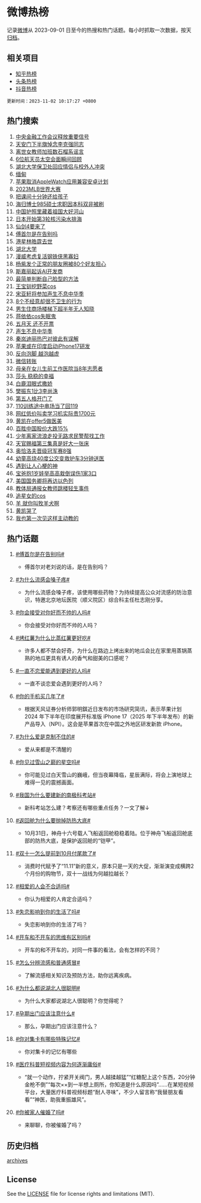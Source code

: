# 微博热榜

记录[微博](https://www.weibo.com)从 2023-09-01 日至今的热搜和热门话题。每小时抓取一次数据，按天[归档](archives)。

## 相关项目

- [知乎热榜](https://github.com/hotarchive/zhihu)
- [头条热榜](https://github.com/hotarchive/toutiao)
- [抖音热榜](https://github.com/hotarchive/douyin)


`更新时间：2023-11-02 10:17:27 +0800`

## 热门搜索

1. [中央金融工作会议释放重要信号](https://m.weibo.cn/search?containerid=100103type%3D1%26t%3D10%26q%3D%23%E4%B8%AD%E5%A4%AE%E9%87%91%E8%9E%8D%E5%B7%A5%E4%BD%9C%E4%BC%9A%E8%AE%AE%E9%87%8A%E6%94%BE%E9%87%8D%E8%A6%81%E4%BF%A1%E5%8F%B7%23&stream_entry_id=51&isnewpage=1&extparam=seat%3D1%26c_type%3D51%26pos%3D0%26cate%3D10103%26filter_type%3Drealtimehot%26q%3D%2523%25E4%25B8%25AD%25E5%25A4%25AE%25E9%2587%2591%25E8%259E%258D%25E5%25B7%25A5%25E4%25BD%259C%25E4%25BC%259A%25E8%25AE%25AE%25E9%2587%258A%25E6%2594%25BE%25E9%2587%258D%25E8%25A6%2581%25E4%25BF%25A1%25E5%258F%25B7%2523%26stream_entry_id%3D51%26dgr%3D0%26display_time%3D1698891446%26pre_seqid%3D169889144601402049144)
1. [天安门下半旗悼念李克强同志](https://m.weibo.cn/search?containerid=100103type%3D1%26t%3D10%26q%3D%23%E5%A4%A9%E5%AE%89%E9%97%A8%E4%B8%8B%E5%8D%8A%E6%97%97%E6%82%BC%E5%BF%B5%E6%9D%8E%E5%85%8B%E5%BC%BA%E5%90%8C%E5%BF%97%23&stream_entry_id=31&isnewpage=1&extparam=seat%3D1%26flag%3D2%26pos%3D0%26cate%3D5001%26lcate%3D5001%26filter_type%3Drealtimehot%26q%3D%2523%25E5%25A4%25A9%25E5%25AE%2589%25E9%2597%25A8%25E4%25B8%258B%25E5%258D%258A%25E6%2597%2597%25E6%2582%25BC%25E5%25BF%25B5%25E6%259D%258E%25E5%2585%258B%25E5%25BC%25BA%25E5%2590%258C%25E5%25BF%2597%2523%26dgr%3D0%26band_rank%3D1%26realpos%3D1%26stream_entry_id%3D31%26c_type%3D31%26display_time%3D1698891446%26pre_seqid%3D169889144601402049144)
1. [离世女教师加班数石榴系谣言](https://m.weibo.cn/search?containerid=100103type%3D1%26t%3D10%26q%3D%23%E7%A6%BB%E4%B8%96%E5%A5%B3%E6%95%99%E5%B8%88%E5%8A%A0%E7%8F%AD%E6%95%B0%E7%9F%B3%E6%A6%B4%E7%B3%BB%E8%B0%A3%E8%A8%80%23&stream_entry_id=31&isnewpage=1&extparam=seat%3D1%26flag%3D0%26pos%3D1%26cate%3D5001%26lcate%3D5001%26filter_type%3Drealtimehot%26q%3D%2523%25E7%25A6%25BB%25E4%25B8%2596%25E5%25A5%25B3%25E6%2595%2599%25E5%25B8%2588%25E5%258A%25A0%25E7%258F%25AD%25E6%2595%25B0%25E7%259F%25B3%25E6%25A6%25B4%25E7%25B3%25BB%25E8%25B0%25A3%25E8%25A8%2580%2523%26dgr%3D0%26band_rank%3D2%26realpos%3D2%26stream_entry_id%3D31%26c_type%3D31%26display_time%3D1698891446%26pre_seqid%3D169889144601402049144)
1. [6位航天员太空会面瞬间回顾](https://m.weibo.cn/search?containerid=100103type%3D1%26t%3D10%26q%3D%236%E4%BD%8D%E8%88%AA%E5%A4%A9%E5%91%98%E5%A4%AA%E7%A9%BA%E4%BC%9A%E9%9D%A2%E7%9E%AC%E9%97%B4%E5%9B%9E%E9%A1%BE%23&stream_entry_id=31&isnewpage=1&extparam=seat%3D1%26flag%3D0%26pos%3D2%26cate%3D5001%26lcate%3D5001%26filter_type%3Drealtimehot%26q%3D%25236%25E4%25BD%258D%25E8%2588%25AA%25E5%25A4%25A9%25E5%2591%2598%25E5%25A4%25AA%25E7%25A9%25BA%25E4%25BC%259A%25E9%259D%25A2%25E7%259E%25AC%25E9%2597%25B4%25E5%259B%259E%25E9%25A1%25BE%2523%26dgr%3D0%26band_rank%3D3%26realpos%3D3%26stream_entry_id%3D31%26c_type%3D31%26display_time%3D1698891446%26pre_seqid%3D169889144601402049144)
1. [湖北大学保卫处回应情侣与校外人冲突](https://m.weibo.cn/search?containerid=100103type%3D1%26t%3D10%26q%3D%23%E6%B9%96%E5%8C%97%E5%A4%A7%E5%AD%A6%E4%BF%9D%E5%8D%AB%E5%A4%84%E5%9B%9E%E5%BA%94%E6%83%85%E4%BE%A3%E4%B8%8E%E6%A0%A1%E5%A4%96%E4%BA%BA%E5%86%B2%E7%AA%81%23&stream_entry_id=31&isnewpage=1&extparam=seat%3D1%26flag%3D1%26pos%3D3%26cate%3D5001%26lcate%3D5001%26filter_type%3Drealtimehot%26q%3D%2523%25E6%25B9%2596%25E5%258C%2597%25E5%25A4%25A7%25E5%25AD%25A6%25E4%25BF%259D%25E5%258D%25AB%25E5%25A4%2584%25E5%259B%259E%25E5%25BA%2594%25E6%2583%2585%25E4%25BE%25A3%25E4%25B8%258E%25E6%25A0%25A1%25E5%25A4%2596%25E4%25BA%25BA%25E5%2586%25B2%25E7%25AA%2581%2523%26dgr%3D0%26band_rank%3D4%26realpos%3D4%26stream_entry_id%3D31%26c_type%3D31%26display_time%3D1698891446%26pre_seqid%3D169889144601402049144)
1. [缅甸](https://m.weibo.cn/search?containerid=100103type%3D1%26t%3D10%26q%3D%E7%BC%85%E7%94%B8&stream_entry_id=31&isnewpage=1&extparam=seat%3D1%26flag%3D1%26pos%3D4%26cate%3D5001%26lcate%3D5001%26filter_type%3Drealtimehot%26q%3D%25E7%25BC%2585%25E7%2594%25B8%26dgr%3D0%26band_rank%3D5%26realpos%3D5%26stream_entry_id%3D31%26c_type%3D31%26display_time%3D1698891446%26pre_seqid%3D169889144601402049144)
1. [苹果取消AppleWatch应用兼容安卓计划](https://m.weibo.cn/search?containerid=100103type%3D1%26t%3D10%26q%3D%23%E8%8B%B9%E6%9E%9C%E5%8F%96%E6%B6%88AppleWatch%E5%BA%94%E7%94%A8%E5%85%BC%E5%AE%B9%E5%AE%89%E5%8D%93%E8%AE%A1%E5%88%92%23&stream_entry_id=31&isnewpage=1&extparam=seat%3D1%26flag%3D1%26pos%3D5%26cate%3D5001%26lcate%3D5001%26filter_type%3Drealtimehot%26q%3D%2523%25E8%258B%25B9%25E6%259E%259C%25E5%258F%2596%25E6%25B6%2588AppleWatch%25E5%25BA%2594%25E7%2594%25A8%25E5%2585%25BC%25E5%25AE%25B9%25E5%25AE%2589%25E5%258D%2593%25E8%25AE%25A1%25E5%2588%2592%2523%26dgr%3D0%26band_rank%3D6%26realpos%3D6%26stream_entry_id%3D31%26c_type%3D31%26display_time%3D1698891446%26pre_seqid%3D169889144601402049144)
1. [2023MLB世界大赛](https://m.weibo.cn/search?containerid=100103type%3D1%26t%3D10%26q%3D%232023MLB%E4%B8%96%E7%95%8C%E5%A4%A7%E8%B5%9B%23&stream_entry_id=31&isnewpage=1&extparam=seat%3D1%26c_type%3D31%26pos%3D6%26cate%3D5001%26stream_entry_id%3D31%26dgr%3D0%26band_rank%3D7%26adid%3D210032%26is_ad_pos%3D1%26q%3D%25232023MLB%25E4%25B8%2596%25E7%2595%258C%25E5%25A4%25A7%25E8%25B5%259B%2523%26lcate%3D5001%26filter_type%3Drealtimehot%26display_time%3D1698891446%26pre_seqid%3D169889144601402049144)
1. [把课间十分钟还给孩子](https://m.weibo.cn/search?containerid=100103type%3D1%26t%3D10%26q%3D%23%E6%8A%8A%E8%AF%BE%E9%97%B4%E5%8D%81%E5%88%86%E9%92%9F%E8%BF%98%E7%BB%99%E5%AD%A9%E5%AD%90%23&stream_entry_id=31&isnewpage=1&extparam=seat%3D1%26flag%3D1%26pos%3D7%26cate%3D5001%26lcate%3D5001%26filter_type%3Drealtimehot%26q%3D%2523%25E6%258A%258A%25E8%25AF%25BE%25E9%2597%25B4%25E5%258D%2581%25E5%2588%2586%25E9%2592%259F%25E8%25BF%2598%25E7%25BB%2599%25E5%25AD%25A9%25E5%25AD%2590%2523%26dgr%3D0%26band_rank%3D7%26realpos%3D7%26stream_entry_id%3D31%26c_type%3D31%26display_time%3D1698891446%26pre_seqid%3D169889144601402049144)
1. [海归博士985硕士求职因本科双非被刷](https://m.weibo.cn/search?containerid=100103type%3D1%26t%3D10%26q%3D%23%E6%B5%B7%E5%BD%92%E5%8D%9A%E5%A3%AB985%E7%A1%95%E5%A3%AB%E6%B1%82%E8%81%8C%E5%9B%A0%E6%9C%AC%E7%A7%91%E5%8F%8C%E9%9D%9E%E8%A2%AB%E5%88%B7%23&stream_entry_id=31&isnewpage=1&extparam=seat%3D1%26flag%3D2%26pos%3D8%26cate%3D5001%26lcate%3D5001%26filter_type%3Drealtimehot%26q%3D%2523%25E6%25B5%25B7%25E5%25BD%2592%25E5%258D%259A%25E5%25A3%25AB985%25E7%25A1%2595%25E5%25A3%25AB%25E6%25B1%2582%25E8%2581%258C%25E5%259B%25A0%25E6%259C%25AC%25E7%25A7%2591%25E5%258F%258C%25E9%259D%259E%25E8%25A2%25AB%25E5%2588%25B7%2523%26dgr%3D0%26band_rank%3D8%26realpos%3D8%26stream_entry_id%3D31%26c_type%3D31%26display_time%3D1698891446%26pre_seqid%3D169889144601402049144)
1. [中国护照里藏着祖国大好河山](https://m.weibo.cn/search?containerid=100103type%3D1%26t%3D10%26q%3D%23%E4%B8%AD%E5%9B%BD%E6%8A%A4%E7%85%A7%E9%87%8C%E8%97%8F%E7%9D%80%E7%A5%96%E5%9B%BD%E5%A4%A7%E5%A5%BD%E6%B2%B3%E5%B1%B1%23&stream_entry_id=31&isnewpage=1&extparam=seat%3D1%26flag%3D1%26pos%3D9%26cate%3D5001%26lcate%3D5001%26filter_type%3Drealtimehot%26q%3D%2523%25E4%25B8%25AD%25E5%259B%25BD%25E6%258A%25A4%25E7%2585%25A7%25E9%2587%258C%25E8%2597%258F%25E7%259D%2580%25E7%25A5%2596%25E5%259B%25BD%25E5%25A4%25A7%25E5%25A5%25BD%25E6%25B2%25B3%25E5%25B1%25B1%2523%26dgr%3D0%26band_rank%3D9%26realpos%3D9%26stream_entry_id%3D31%26c_type%3D31%26display_time%3D1698891446%26pre_seqid%3D169889144601402049144)
1. [日本开始第3轮核污染水排海](https://m.weibo.cn/search?containerid=100103type%3D1%26t%3D10%26q%3D%23%E6%97%A5%E6%9C%AC%E5%BC%80%E5%A7%8B%E7%AC%AC3%E8%BD%AE%E6%A0%B8%E6%B1%A1%E6%9F%93%E6%B0%B4%E6%8E%92%E6%B5%B7%23&stream_entry_id=31&isnewpage=1&extparam=seat%3D1%26flag%3D1%26pos%3D10%26cate%3D5001%26lcate%3D5001%26filter_type%3Drealtimehot%26q%3D%2523%25E6%2597%25A5%25E6%259C%25AC%25E5%25BC%2580%25E5%25A7%258B%25E7%25AC%25AC3%25E8%25BD%25AE%25E6%25A0%25B8%25E6%25B1%25A1%25E6%259F%2593%25E6%25B0%25B4%25E6%258E%2592%25E6%25B5%25B7%2523%26dgr%3D0%26band_rank%3D10%26realpos%3D10%26stream_entry_id%3D31%26c_type%3D31%26display_time%3D1698891446%26pre_seqid%3D169889144601402049144)
1. [仙剑4要来了](https://m.weibo.cn/search?containerid=100103type%3D1%26t%3D10%26q%3D%E4%BB%99%E5%89%914%E8%A6%81%E6%9D%A5%E4%BA%86&stream_entry_id=31&isnewpage=1&extparam=seat%3D1%26flag%3D2%26pos%3D11%26cate%3D5001%26lcate%3D5001%26filter_type%3Drealtimehot%26q%3D%25E4%25BB%2599%25E5%2589%25914%25E8%25A6%2581%25E6%259D%25A5%25E4%25BA%2586%26dgr%3D0%26band_rank%3D11%26realpos%3D11%26stream_entry_id%3D31%26c_type%3D31%26display_time%3D1698891446%26pre_seqid%3D169889144601402049144)
1. [傅首尔是在告别吗](https://m.weibo.cn/search?containerid=100103type%3D1%26t%3D10%26q%3D%23%E5%82%85%E9%A6%96%E5%B0%94%E6%98%AF%E5%9C%A8%E5%91%8A%E5%88%AB%E5%90%97%23&stream_entry_id=31&isnewpage=1&extparam=seat%3D1%26flag%3D2%26pos%3D12%26cate%3D5001%26lcate%3D5001%26filter_type%3Drealtimehot%26q%3D%2523%25E5%2582%2585%25E9%25A6%2596%25E5%25B0%2594%25E6%2598%25AF%25E5%259C%25A8%25E5%2591%258A%25E5%2588%25AB%25E5%2590%2597%2523%26dgr%3D0%26band_rank%3D12%26realpos%3D12%26stream_entry_id%3D31%26c_type%3D31%26display_time%3D1698891446%26pre_seqid%3D169889144601402049144)
1. [港星林皓霆去世](https://m.weibo.cn/search?containerid=100103type%3D1%26t%3D10%26q%3D%23%E6%B8%AF%E6%98%9F%E6%9E%97%E7%9A%93%E9%9C%86%E5%8E%BB%E4%B8%96%23&stream_entry_id=31&isnewpage=1&extparam=seat%3D1%26flag%3D1%26pos%3D13%26cate%3D5001%26lcate%3D5001%26filter_type%3Drealtimehot%26q%3D%2523%25E6%25B8%25AF%25E6%2598%259F%25E6%259E%2597%25E7%259A%2593%25E9%259C%2586%25E5%258E%25BB%25E4%25B8%2596%2523%26dgr%3D0%26band_rank%3D13%26realpos%3D13%26stream_entry_id%3D31%26c_type%3D31%26display_time%3D1698891446%26pre_seqid%3D169889144601402049144)
1. [湖北大学](https://m.weibo.cn/search?containerid=100103type%3D1%26t%3D10%26q%3D%E6%B9%96%E5%8C%97%E5%A4%A7%E5%AD%A6&stream_entry_id=31&isnewpage=1&extparam=seat%3D1%26flag%3D0%26pos%3D14%26cate%3D5001%26lcate%3D5001%26filter_type%3Drealtimehot%26q%3D%25E6%25B9%2596%25E5%258C%2597%25E5%25A4%25A7%25E5%25AD%25A6%26dgr%3D0%26band_rank%3D14%26realpos%3D14%26stream_entry_id%3D31%26c_type%3D31%26display_time%3D1698891446%26pre_seqid%3D169889144601402049144)
1. [漫威考虑复活钢铁侠黑寡妇](https://m.weibo.cn/search?containerid=100103type%3D1%26t%3D10%26q%3D%23%E6%BC%AB%E5%A8%81%E8%80%83%E8%99%91%E5%A4%8D%E6%B4%BB%E9%92%A2%E9%93%81%E4%BE%A0%E9%BB%91%E5%AF%A1%E5%A6%87%23&stream_entry_id=31&isnewpage=1&extparam=seat%3D1%26flag%3D1%26pos%3D15%26cate%3D5001%26lcate%3D5001%26filter_type%3Drealtimehot%26q%3D%2523%25E6%25BC%25AB%25E5%25A8%2581%25E8%2580%2583%25E8%2599%2591%25E5%25A4%258D%25E6%25B4%25BB%25E9%2592%25A2%25E9%2593%2581%25E4%25BE%25A0%25E9%25BB%2591%25E5%25AF%25A1%25E5%25A6%2587%2523%26dgr%3D0%26band_rank%3D15%26realpos%3D15%26stream_entry_id%3D31%26c_type%3D31%26display_time%3D1698891446%26pre_seqid%3D169889144601402049144)
1. [杨紫发个正常的朋友圈被80个好友担心](https://m.weibo.cn/search?containerid=100103type%3D1%26t%3D10%26q%3D%23%E6%9D%A8%E7%B4%AB%E5%8F%91%E4%B8%AA%E6%AD%A3%E5%B8%B8%E7%9A%84%E6%9C%8B%E5%8F%8B%E5%9C%88%E8%A2%AB80%E4%B8%AA%E5%A5%BD%E5%8F%8B%E6%8B%85%E5%BF%83%23&stream_entry_id=31&isnewpage=1&extparam=seat%3D1%26flag%3D2%26pos%3D16%26cate%3D5001%26lcate%3D5001%26filter_type%3Drealtimehot%26q%3D%2523%25E6%259D%25A8%25E7%25B4%25AB%25E5%258F%2591%25E4%25B8%25AA%25E6%25AD%25A3%25E5%25B8%25B8%25E7%259A%2584%25E6%259C%258B%25E5%258F%258B%25E5%259C%2588%25E8%25A2%25AB80%25E4%25B8%25AA%25E5%25A5%25BD%25E5%258F%258B%25E6%258B%2585%25E5%25BF%2583%2523%26dgr%3D0%26band_rank%3D16%26realpos%3D16%26stream_entry_id%3D31%26c_type%3D31%26display_time%3D1698891446%26pre_seqid%3D169889144601402049144)
1. [斯嘉丽起诉AI开发商](https://m.weibo.cn/search?containerid=100103type%3D1%26t%3D10%26q%3D%23%E6%96%AF%E5%98%89%E4%B8%BD%E8%B5%B7%E8%AF%89AI%E5%BC%80%E5%8F%91%E5%95%86%23&stream_entry_id=31&isnewpage=1&extparam=seat%3D1%26flag%3D1%26pos%3D17%26cate%3D5001%26lcate%3D5001%26filter_type%3Drealtimehot%26q%3D%2523%25E6%2596%25AF%25E5%2598%2589%25E4%25B8%25BD%25E8%25B5%25B7%25E8%25AF%2589AI%25E5%25BC%2580%25E5%258F%2591%25E5%2595%2586%2523%26dgr%3D0%26band_rank%3D17%26realpos%3D17%26stream_entry_id%3D31%26c_type%3D31%26display_time%3D1698891446%26pre_seqid%3D169889144601402049144)
1. [最简单判断自己脸型的方法](https://m.weibo.cn/search?containerid=100103type%3D1%26t%3D10%26q%3D%E6%9C%80%E7%AE%80%E5%8D%95%E5%88%A4%E6%96%AD%E8%87%AA%E5%B7%B1%E8%84%B8%E5%9E%8B%E7%9A%84%E6%96%B9%E6%B3%95&stream_entry_id=31&isnewpage=1&extparam=seat%3D1%26flag%3D1%26pos%3D18%26cate%3D5001%26lcate%3D5001%26filter_type%3Drealtimehot%26q%3D%25E6%259C%2580%25E7%25AE%2580%25E5%258D%2595%25E5%2588%25A4%25E6%2596%25AD%25E8%2587%25AA%25E5%25B7%25B1%25E8%2584%25B8%25E5%259E%258B%25E7%259A%2584%25E6%2596%25B9%25E6%25B3%2595%26dgr%3D0%26band_rank%3D18%26realpos%3D18%26stream_entry_id%3D31%26c_type%3D31%26display_time%3D1698891446%26pre_seqid%3D169889144601402049144)
1. [王宝钏挖野菜cos](https://m.weibo.cn/search?containerid=100103type%3D1%26t%3D10%26q%3D%E7%8E%8B%E5%AE%9D%E9%92%8F%E6%8C%96%E9%87%8E%E8%8F%9Ccos&stream_entry_id=31&isnewpage=1&extparam=seat%3D1%26flag%3D0%26pos%3D19%26cate%3D5001%26lcate%3D5001%26filter_type%3Drealtimehot%26q%3D%25E7%258E%258B%25E5%25AE%259D%25E9%2592%258F%25E6%258C%2596%25E9%2587%258E%25E8%258F%259Ccos%26dgr%3D0%26band_rank%3D19%26realpos%3D19%26stream_entry_id%3D31%26c_type%3D31%26display_time%3D1698891446%26pre_seqid%3D169889144601402049144)
1. [宋亚轩将参加声生不息中华季](https://m.weibo.cn/search?containerid=100103type%3D1%26t%3D10%26q%3D%23%E5%AE%8B%E4%BA%9A%E8%BD%A9%E5%B0%86%E5%8F%82%E5%8A%A0%E5%A3%B0%E7%94%9F%E4%B8%8D%E6%81%AF%E4%B8%AD%E5%8D%8E%E5%AD%A3%23&stream_entry_id=31&isnewpage=1&extparam=seat%3D1%26flag%3D1%26pos%3D20%26cate%3D5001%26lcate%3D5001%26filter_type%3Drealtimehot%26q%3D%2523%25E5%25AE%258B%25E4%25BA%259A%25E8%25BD%25A9%25E5%25B0%2586%25E5%258F%2582%25E5%258A%25A0%25E5%25A3%25B0%25E7%2594%259F%25E4%25B8%258D%25E6%2581%25AF%25E4%25B8%25AD%25E5%258D%258E%25E5%25AD%25A3%2523%26dgr%3D0%26band_rank%3D20%26realpos%3D20%26stream_entry_id%3D31%26c_type%3D31%26display_time%3D1698891446%26pre_seqid%3D169889144601402049144)
1. [8个不经意却很不卫生的行为](https://m.weibo.cn/search?containerid=100103type%3D1%26t%3D10%26q%3D%238%E4%B8%AA%E4%B8%8D%E7%BB%8F%E6%84%8F%E5%8D%B4%E5%BE%88%E4%B8%8D%E5%8D%AB%E7%94%9F%E7%9A%84%E8%A1%8C%E4%B8%BA%23&stream_entry_id=31&isnewpage=1&extparam=seat%3D1%26flag%3D1%26pos%3D21%26cate%3D5001%26lcate%3D5001%26filter_type%3Drealtimehot%26q%3D%25238%25E4%25B8%25AA%25E4%25B8%258D%25E7%25BB%258F%25E6%2584%258F%25E5%258D%25B4%25E5%25BE%2588%25E4%25B8%258D%25E5%258D%25AB%25E7%2594%259F%25E7%259A%2584%25E8%25A1%258C%25E4%25B8%25BA%2523%26dgr%3D0%26band_rank%3D21%26realpos%3D21%26stream_entry_id%3D31%26c_type%3D31%26display_time%3D1698891446%26pre_seqid%3D169889144601402049144)
1. [男生住商场楼梯下超半年无人知晓](https://m.weibo.cn/search?containerid=100103type%3D1%26t%3D10%26q%3D%23%E7%94%B7%E7%94%9F%E4%BD%8F%E5%95%86%E5%9C%BA%E6%A5%BC%E6%A2%AF%E4%B8%8B%E8%B6%85%E5%8D%8A%E5%B9%B4%E6%97%A0%E4%BA%BA%E7%9F%A5%E6%99%93%23&stream_entry_id=31&isnewpage=1&extparam=seat%3D1%26flag%3D0%26pos%3D22%26cate%3D5001%26lcate%3D5001%26filter_type%3Drealtimehot%26q%3D%2523%25E7%2594%25B7%25E7%2594%259F%25E4%25BD%258F%25E5%2595%2586%25E5%259C%25BA%25E6%25A5%25BC%25E6%25A2%25AF%25E4%25B8%258B%25E8%25B6%2585%25E5%258D%258A%25E5%25B9%25B4%25E6%2597%25A0%25E4%25BA%25BA%25E7%259F%25A5%25E6%2599%2593%2523%26dgr%3D0%26band_rank%3D22%26realpos%3D22%26stream_entry_id%3D31%26c_type%3D31%26display_time%3D1698891446%26pre_seqid%3D169889144601402049144)
1. [蒋依依cos失眠鬼](https://m.weibo.cn/search?containerid=100103type%3D1%26t%3D10%26q%3D%23%E8%92%8B%E4%BE%9D%E4%BE%9Dcos%E5%A4%B1%E7%9C%A0%E9%AC%BC%23&stream_entry_id=31&isnewpage=1&extparam=seat%3D1%26flag%3D0%26pos%3D23%26cate%3D5001%26lcate%3D5001%26filter_type%3Drealtimehot%26q%3D%2523%25E8%2592%258B%25E4%25BE%259D%25E4%25BE%259Dcos%25E5%25A4%25B1%25E7%259C%25A0%25E9%25AC%25BC%2523%26dgr%3D0%26band_rank%3D23%26realpos%3D23%26stream_entry_id%3D31%26c_type%3D31%26display_time%3D1698891446%26pre_seqid%3D169889144601402049144)
1. [五月天 还不开票](https://m.weibo.cn/search?containerid=100103type%3D1%26t%3D10%26q%3D%E4%BA%94%E6%9C%88%E5%A4%A9+%E8%BF%98%E4%B8%8D%E5%BC%80%E7%A5%A8&stream_entry_id=31&isnewpage=1&extparam=seat%3D1%26flag%3D1%26pos%3D24%26cate%3D5001%26lcate%3D5001%26filter_type%3Drealtimehot%26q%3D%25E4%25BA%2594%25E6%259C%2588%25E5%25A4%25A9%2520%25E8%25BF%2598%25E4%25B8%258D%25E5%25BC%2580%25E7%25A5%25A8%26dgr%3D0%26band_rank%3D24%26realpos%3D24%26stream_entry_id%3D31%26c_type%3D31%26display_time%3D1698891446%26pre_seqid%3D169889144601402049144)
1. [声生不息中华季](https://m.weibo.cn/search?containerid=100103type%3D1%26t%3D10%26q%3D%23%E5%A3%B0%E7%94%9F%E4%B8%8D%E6%81%AF%E4%B8%AD%E5%8D%8E%E5%AD%A3%23&stream_entry_id=31&isnewpage=1&extparam=seat%3D1%26flag%3D0%26pos%3D25%26cate%3D5001%26lcate%3D5001%26filter_type%3Drealtimehot%26q%3D%2523%25E5%25A3%25B0%25E7%2594%259F%25E4%25B8%258D%25E6%2581%25AF%25E4%25B8%25AD%25E5%258D%258E%25E5%25AD%25A3%2523%26dgr%3D0%26band_rank%3D25%26realpos%3D25%26stream_entry_id%3D31%26c_type%3D31%26display_time%3D1698891446%26pre_seqid%3D169889144601402049144)
1. [秦岚迪丽热巴对彼此有误解](https://m.weibo.cn/search?containerid=100103type%3D1%26t%3D10%26q%3D%23%E7%A7%A6%E5%B2%9A%E8%BF%AA%E4%B8%BD%E7%83%AD%E5%B7%B4%E5%AF%B9%E5%BD%BC%E6%AD%A4%E6%9C%89%E8%AF%AF%E8%A7%A3%23&stream_entry_id=31&isnewpage=1&extparam=seat%3D1%26flag%3D1%26pos%3D26%26cate%3D5001%26lcate%3D5001%26filter_type%3Drealtimehot%26q%3D%2523%25E7%25A7%25A6%25E5%25B2%259A%25E8%25BF%25AA%25E4%25B8%25BD%25E7%2583%25AD%25E5%25B7%25B4%25E5%25AF%25B9%25E5%25BD%25BC%25E6%25AD%25A4%25E6%259C%2589%25E8%25AF%25AF%25E8%25A7%25A3%2523%26dgr%3D0%26band_rank%3D26%26realpos%3D26%26stream_entry_id%3D31%26c_type%3D31%26display_time%3D1698891446%26pre_seqid%3D169889144601402049144)
1. [苹果或在印度启动iPhone17研发](https://m.weibo.cn/search?containerid=100103type%3D1%26t%3D10%26q%3D%23%E8%8B%B9%E6%9E%9C%E6%88%96%E5%9C%A8%E5%8D%B0%E5%BA%A6%E5%90%AF%E5%8A%A8iPhone17%E7%A0%94%E5%8F%91%23&stream_entry_id=31&isnewpage=1&extparam=seat%3D1%26flag%3D1%26pos%3D27%26cate%3D5001%26lcate%3D5001%26filter_type%3Drealtimehot%26q%3D%2523%25E8%258B%25B9%25E6%259E%259C%25E6%2588%2596%25E5%259C%25A8%25E5%258D%25B0%25E5%25BA%25A6%25E5%2590%25AF%25E5%258A%25A8iPhone17%25E7%25A0%2594%25E5%258F%2591%2523%26dgr%3D0%26band_rank%3D27%26realpos%3D27%26stream_entry_id%3D31%26c_type%3D31%26display_time%3D1698891446%26pre_seqid%3D169889144601402049144)
1. [反向泡脚 越泡越虚](https://m.weibo.cn/search?containerid=100103type%3D1%26t%3D10%26q%3D%E5%8F%8D%E5%90%91%E6%B3%A1%E8%84%9A+%E8%B6%8A%E6%B3%A1%E8%B6%8A%E8%99%9A&stream_entry_id=31&isnewpage=1&extparam=seat%3D1%26flag%3D0%26pos%3D28%26cate%3D5001%26lcate%3D5001%26filter_type%3Drealtimehot%26q%3D%25E5%258F%258D%25E5%2590%2591%25E6%25B3%25A1%25E8%2584%259A%2520%25E8%25B6%258A%25E6%25B3%25A1%25E8%25B6%258A%25E8%2599%259A%26dgr%3D0%26band_rank%3D28%26realpos%3D28%26stream_entry_id%3D31%26c_type%3D31%26display_time%3D1698891446%26pre_seqid%3D169889144601402049144)
1. [微信转账](https://m.weibo.cn/search?containerid=100103type%3D1%26t%3D10%26q%3D%E5%BE%AE%E4%BF%A1%E8%BD%AC%E8%B4%A6&stream_entry_id=31&isnewpage=1&extparam=seat%3D1%26flag%3D0%26pos%3D29%26cate%3D5001%26lcate%3D5001%26filter_type%3Drealtimehot%26q%3D%25E5%25BE%25AE%25E4%25BF%25A1%25E8%25BD%25AC%25E8%25B4%25A6%26dgr%3D0%26band_rank%3D29%26realpos%3D29%26stream_entry_id%3D31%26c_type%3D31%26display_time%3D1698891446%26pre_seqid%3D169889144601402049144)
1. [母亲在女儿生前工作医院当8年志愿者](https://m.weibo.cn/search?containerid=100103type%3D1%26t%3D10%26q%3D%23%E6%AF%8D%E4%BA%B2%E5%9C%A8%E5%A5%B3%E5%84%BF%E7%94%9F%E5%89%8D%E5%B7%A5%E4%BD%9C%E5%8C%BB%E9%99%A2%E5%BD%938%E5%B9%B4%E5%BF%97%E6%84%BF%E8%80%85%23&stream_entry_id=31&isnewpage=1&extparam=seat%3D1%26flag%3D32768%26pos%3D30%26cate%3D5001%26lcate%3D5001%26filter_type%3Drealtimehot%26q%3D%2523%25E6%25AF%258D%25E4%25BA%25B2%25E5%259C%25A8%25E5%25A5%25B3%25E5%2584%25BF%25E7%2594%259F%25E5%2589%258D%25E5%25B7%25A5%25E4%25BD%259C%25E5%258C%25BB%25E9%2599%25A2%25E5%25BD%25938%25E5%25B9%25B4%25E5%25BF%2597%25E6%2584%25BF%25E8%2580%2585%2523%26dgr%3D0%26band_rank%3D30%26realpos%3D30%26stream_entry_id%3D31%26c_type%3D31%26display_time%3D1698891446%26pre_seqid%3D169889144601402049144)
1. [莎头 稳稳的幸福](https://m.weibo.cn/search?containerid=100103type%3D1%26t%3D10%26q%3D%E8%8E%8E%E5%A4%B4+%E7%A8%B3%E7%A8%B3%E7%9A%84%E5%B9%B8%E7%A6%8F&stream_entry_id=31&isnewpage=1&extparam=seat%3D1%26flag%3D0%26pos%3D31%26cate%3D5001%26lcate%3D5001%26filter_type%3Drealtimehot%26q%3D%25E8%258E%258E%25E5%25A4%25B4%2520%25E7%25A8%25B3%25E7%25A8%25B3%25E7%259A%2584%25E5%25B9%25B8%25E7%25A6%258F%26dgr%3D0%26band_rank%3D31%26realpos%3D31%26stream_entry_id%3D31%26c_type%3D31%26display_time%3D1698891446%26pre_seqid%3D169889144601402049144)
1. [白鹿泪眼式撒娇](https://m.weibo.cn/search?containerid=100103type%3D1%26t%3D10%26q%3D%23%E7%99%BD%E9%B9%BF%E6%B3%AA%E7%9C%BC%E5%BC%8F%E6%92%92%E5%A8%87%23&stream_entry_id=31&isnewpage=1&extparam=seat%3D1%26flag%3D1%26pos%3D32%26cate%3D5001%26lcate%3D5001%26filter_type%3Drealtimehot%26q%3D%2523%25E7%2599%25BD%25E9%25B9%25BF%25E6%25B3%25AA%25E7%259C%25BC%25E5%25BC%258F%25E6%2592%2592%25E5%25A8%2587%2523%26dgr%3D0%26band_rank%3D32%26realpos%3D32%26stream_entry_id%3D31%26c_type%3D31%26display_time%3D1698891446%26pre_seqid%3D169889144601402049144)
1. [樊振东1比3李尚洙](https://m.weibo.cn/search?containerid=100103type%3D1%26t%3D10%26q%3D%23%E6%A8%8A%E6%8C%AF%E4%B8%9C1%E6%AF%943%E6%9D%8E%E5%B0%9A%E6%B4%99%23&stream_entry_id=31&isnewpage=1&extparam=seat%3D1%26flag%3D0%26pos%3D33%26cate%3D5001%26lcate%3D5001%26filter_type%3Drealtimehot%26q%3D%2523%25E6%25A8%258A%25E6%258C%25AF%25E4%25B8%259C1%25E6%25AF%25943%25E6%259D%258E%25E5%25B0%259A%25E6%25B4%2599%2523%26dgr%3D0%26band_rank%3D33%26realpos%3D33%26stream_entry_id%3D31%26c_type%3D31%26display_time%3D1698891446%26pre_seqid%3D169889144601402049144)
1. [第五人格开门了](https://m.weibo.cn/search?containerid=100103type%3D1%26t%3D10%26q%3D%E7%AC%AC%E4%BA%94%E4%BA%BA%E6%A0%BC%E5%BC%80%E9%97%A8%E4%BA%86&stream_entry_id=31&isnewpage=1&extparam=seat%3D1%26flag%3D1%26pos%3D34%26cate%3D5001%26lcate%3D5001%26filter_type%3Drealtimehot%26q%3D%25E7%25AC%25AC%25E4%25BA%2594%25E4%25BA%25BA%25E6%25A0%25BC%25E5%25BC%2580%25E9%2597%25A8%25E4%25BA%2586%26dgr%3D0%26band_rank%3D34%26realpos%3D34%26stream_entry_id%3D31%26c_type%3D31%26display_time%3D1698891446%26pre_seqid%3D169889144601402049144)
1. [110训练途中串场当了回119](https://m.weibo.cn/search?containerid=100103type%3D1%26t%3D10%26q%3D%23110%E8%AE%AD%E7%BB%83%E9%80%94%E4%B8%AD%E4%B8%B2%E5%9C%BA%E5%BD%93%E4%BA%86%E5%9B%9E119%23&stream_entry_id=31&isnewpage=1&extparam=seat%3D1%26flag%3D32768%26pos%3D35%26cate%3D5001%26lcate%3D5001%26filter_type%3Drealtimehot%26q%3D%2523110%25E8%25AE%25AD%25E7%25BB%2583%25E9%2580%2594%25E4%25B8%25AD%25E4%25B8%25B2%25E5%259C%25BA%25E5%25BD%2593%25E4%25BA%2586%25E5%259B%259E119%2523%26dgr%3D0%26band_rank%3D35%26realpos%3D35%26stream_entry_id%3D31%26c_type%3D31%26display_time%3D1698891446%26pre_seqid%3D169889144601402049144)
1. [网红低价叫卖学习机实际贵1700元](https://m.weibo.cn/search?containerid=100103type%3D1%26t%3D10%26q%3D%23%E7%BD%91%E7%BA%A2%E4%BD%8E%E4%BB%B7%E5%8F%AB%E5%8D%96%E5%AD%A6%E4%B9%A0%E6%9C%BA%E5%AE%9E%E9%99%85%E8%B4%B51700%E5%85%83%23&stream_entry_id=31&isnewpage=1&extparam=seat%3D1%26flag%3D1%26pos%3D36%26cate%3D5001%26lcate%3D5001%26filter_type%3Drealtimehot%26q%3D%2523%25E7%25BD%2591%25E7%25BA%25A2%25E4%25BD%258E%25E4%25BB%25B7%25E5%258F%25AB%25E5%258D%2596%25E5%25AD%25A6%25E4%25B9%25A0%25E6%259C%25BA%25E5%25AE%259E%25E9%2599%2585%25E8%25B4%25B51700%25E5%2585%2583%2523%26dgr%3D0%26band_rank%3D36%26realpos%3D36%26stream_entry_id%3D31%26c_type%3D31%26display_time%3D1698891446%26pre_seqid%3D169889144601402049144)
1. [黄凯在offer5做医美](https://m.weibo.cn/search?containerid=100103type%3D1%26t%3D10%26q%3D%23%E9%BB%84%E5%87%AF%E5%9C%A8offer5%E5%81%9A%E5%8C%BB%E7%BE%8E%23&stream_entry_id=31&isnewpage=1&extparam=seat%3D1%26flag%3D0%26pos%3D37%26cate%3D5001%26lcate%3D5001%26filter_type%3Drealtimehot%26q%3D%2523%25E9%25BB%2584%25E5%2587%25AF%25E5%259C%25A8offer5%25E5%2581%259A%25E5%258C%25BB%25E7%25BE%258E%2523%26dgr%3D0%26band_rank%3D37%26realpos%3D37%26stream_entry_id%3D31%26c_type%3D31%26display_time%3D1698891446%26pre_seqid%3D169889144601402049144)
1. [百胜中国股价大跌15%](https://m.weibo.cn/search?containerid=100103type%3D1%26t%3D10%26q%3D%23%E7%99%BE%E8%83%9C%E4%B8%AD%E5%9B%BD%E8%82%A1%E4%BB%B7%E5%A4%A7%E8%B7%8C15%25%23&stream_entry_id=31&isnewpage=1&extparam=seat%3D1%26flag%3D1%26pos%3D38%26cate%3D5001%26lcate%3D5001%26filter_type%3Drealtimehot%26q%3D%2523%25E7%2599%25BE%25E8%2583%259C%25E4%25B8%25AD%25E5%259B%25BD%25E8%2582%25A1%25E4%25BB%25B7%25E5%25A4%25A7%25E8%25B7%258C15%2525%2523%26dgr%3D0%26band_rank%3D38%26realpos%3D38%26stream_entry_id%3D31%26c_type%3D31%26display_time%3D1698891446%26pre_seqid%3D169889144601402049144)
1. [少年离家流浪走投无路求民警帮找工作](https://m.weibo.cn/search?containerid=100103type%3D1%26t%3D10%26q%3D%23%E5%B0%91%E5%B9%B4%E7%A6%BB%E5%AE%B6%E6%B5%81%E6%B5%AA%E8%B5%B0%E6%8A%95%E6%97%A0%E8%B7%AF%E6%B1%82%E6%B0%91%E8%AD%A6%E5%B8%AE%E6%89%BE%E5%B7%A5%E4%BD%9C%23&stream_entry_id=31&isnewpage=1&extparam=seat%3D1%26flag%3D32768%26pos%3D39%26cate%3D5001%26lcate%3D5001%26filter_type%3Drealtimehot%26q%3D%2523%25E5%25B0%2591%25E5%25B9%25B4%25E7%25A6%25BB%25E5%25AE%25B6%25E6%25B5%2581%25E6%25B5%25AA%25E8%25B5%25B0%25E6%258A%2595%25E6%2597%25A0%25E8%25B7%25AF%25E6%25B1%2582%25E6%25B0%2591%25E8%25AD%25A6%25E5%25B8%25AE%25E6%2589%25BE%25E5%25B7%25A5%25E4%25BD%259C%2523%26dgr%3D0%26band_rank%3D39%26realpos%3D39%26stream_entry_id%3D31%26c_type%3D31%26display_time%3D1698891446%26pre_seqid%3D169889144601402049144)
1. [天官赐福第三集真是好大一张床](https://m.weibo.cn/search?containerid=100103type%3D1%26t%3D10%26q%3D%23%E5%A4%A9%E5%AE%98%E8%B5%90%E7%A6%8F%E7%AC%AC%E4%B8%89%E9%9B%86%E7%9C%9F%E6%98%AF%E5%A5%BD%E5%A4%A7%E4%B8%80%E5%BC%A0%E5%BA%8A%23&stream_entry_id=31&isnewpage=1&extparam=seat%3D1%26flag%3D0%26pos%3D40%26cate%3D5001%26lcate%3D5001%26filter_type%3Drealtimehot%26q%3D%2523%25E5%25A4%25A9%25E5%25AE%2598%25E8%25B5%2590%25E7%25A6%258F%25E7%25AC%25AC%25E4%25B8%2589%25E9%259B%2586%25E7%259C%259F%25E6%2598%25AF%25E5%25A5%25BD%25E5%25A4%25A7%25E4%25B8%2580%25E5%25BC%25A0%25E5%25BA%258A%2523%26dgr%3D0%26band_rank%3D40%26realpos%3D40%26stream_entry_id%3D31%26c_type%3D31%26display_time%3D1698891446%26pre_seqid%3D169889144601402049144)
1. [奥恰洛夫晋级冠军赛8强](https://m.weibo.cn/search?containerid=100103type%3D1%26t%3D10%26q%3D%23%E5%A5%A5%E6%81%B0%E6%B4%9B%E5%A4%AB%E6%99%8B%E7%BA%A7%E5%86%A0%E5%86%9B%E8%B5%9B8%E5%BC%BA%23&stream_entry_id=31&isnewpage=1&extparam=seat%3D1%26flag%3D0%26pos%3D41%26cate%3D5001%26lcate%3D5001%26filter_type%3Drealtimehot%26q%3D%2523%25E5%25A5%25A5%25E6%2581%25B0%25E6%25B4%259B%25E5%25A4%25AB%25E6%2599%258B%25E7%25BA%25A7%25E5%2586%25A0%25E5%2586%259B%25E8%25B5%259B8%25E5%25BC%25BA%2523%26dgr%3D0%26band_rank%3D41%26realpos%3D41%26stream_entry_id%3D31%26c_type%3D31%26display_time%3D1698891446%26pre_seqid%3D169889144601402049144)
1. [幼童高烧40度公交变救护车3分钟送医](https://m.weibo.cn/search?containerid=100103type%3D1%26t%3D10%26q%3D%23%E5%B9%BC%E7%AB%A5%E9%AB%98%E7%83%A740%E5%BA%A6%E5%85%AC%E4%BA%A4%E5%8F%98%E6%95%91%E6%8A%A4%E8%BD%A63%E5%88%86%E9%92%9F%E9%80%81%E5%8C%BB%23&stream_entry_id=31&isnewpage=1&extparam=seat%3D1%26flag%3D32768%26pos%3D42%26cate%3D5001%26lcate%3D5001%26filter_type%3Drealtimehot%26q%3D%2523%25E5%25B9%25BC%25E7%25AB%25A5%25E9%25AB%2598%25E7%2583%25A740%25E5%25BA%25A6%25E5%2585%25AC%25E4%25BA%25A4%25E5%258F%2598%25E6%2595%2591%25E6%258A%25A4%25E8%25BD%25A63%25E5%2588%2586%25E9%2592%259F%25E9%2580%2581%25E5%258C%25BB%2523%26dgr%3D0%26band_rank%3D42%26realpos%3D42%26stream_entry_id%3D31%26c_type%3D31%26display_time%3D1698891446%26pre_seqid%3D169889144601402049144)
1. [遇到让人心梗的神](https://m.weibo.cn/search?containerid=100103type%3D1%26t%3D10%26q%3D%E9%81%87%E5%88%B0%E8%AE%A9%E4%BA%BA%E5%BF%83%E6%A2%97%E7%9A%84%E7%A5%9E&stream_entry_id=31&isnewpage=1&extparam=seat%3D1%26flag%3D1%26pos%3D43%26cate%3D5001%26lcate%3D5001%26filter_type%3Drealtimehot%26q%3D%25E9%2581%2587%25E5%2588%25B0%25E8%25AE%25A9%25E4%25BA%25BA%25E5%25BF%2583%25E6%25A2%2597%25E7%259A%2584%25E7%25A5%259E%26dgr%3D0%26band_rank%3D43%26realpos%3D43%26stream_entry_id%3D31%26c_type%3D31%26display_time%3D1698891446%26pre_seqid%3D169889144601402049144)
1. [宝爸抱1岁娃举高高栽倒误伤1家3口](https://m.weibo.cn/search?containerid=100103type%3D1%26t%3D10%26q%3D%23%E5%AE%9D%E7%88%B8%E6%8A%B11%E5%B2%81%E5%A8%83%E4%B8%BE%E9%AB%98%E9%AB%98%E6%A0%BD%E5%80%92%E8%AF%AF%E4%BC%A41%E5%AE%B63%E5%8F%A3%23&stream_entry_id=31&isnewpage=1&extparam=seat%3D1%26flag%3D1%26pos%3D44%26cate%3D5001%26lcate%3D5001%26filter_type%3Drealtimehot%26q%3D%2523%25E5%25AE%259D%25E7%2588%25B8%25E6%258A%25B11%25E5%25B2%2581%25E5%25A8%2583%25E4%25B8%25BE%25E9%25AB%2598%25E9%25AB%2598%25E6%25A0%25BD%25E5%2580%2592%25E8%25AF%25AF%25E4%25BC%25A41%25E5%25AE%25B63%25E5%258F%25A3%2523%26dgr%3D0%26band_rank%3D44%26realpos%3D44%26stream_entry_id%3D31%26c_type%3D31%26display_time%3D1698891446%26pre_seqid%3D169889144601402049144)
1. [美国国务卿将再访以色列](https://m.weibo.cn/search?containerid=100103type%3D1%26t%3D10%26q%3D%23%E7%BE%8E%E5%9B%BD%E5%9B%BD%E5%8A%A1%E5%8D%BF%E5%B0%86%E5%86%8D%E8%AE%BF%E4%BB%A5%E8%89%B2%E5%88%97%23&stream_entry_id=31&isnewpage=1&extparam=seat%3D1%26flag%3D0%26pos%3D45%26cate%3D5001%26lcate%3D5001%26filter_type%3Drealtimehot%26q%3D%2523%25E7%25BE%258E%25E5%259B%25BD%25E5%259B%25BD%25E5%258A%25A1%25E5%258D%25BF%25E5%25B0%2586%25E5%2586%258D%25E8%25AE%25BF%25E4%25BB%25A5%25E8%2589%25B2%25E5%2588%2597%2523%26dgr%3D0%26band_rank%3D45%26realpos%3D45%26stream_entry_id%3D31%26c_type%3D31%26display_time%3D1698891446%26pre_seqid%3D169889144601402049144)
1. [教体局通报女教师跳楼轻生事件](https://m.weibo.cn/search?containerid=100103type%3D1%26t%3D10%26q%3D%23%E6%95%99%E4%BD%93%E5%B1%80%E9%80%9A%E6%8A%A5%E5%A5%B3%E6%95%99%E5%B8%88%E8%B7%B3%E6%A5%BC%E8%BD%BB%E7%94%9F%E4%BA%8B%E4%BB%B6%23&stream_entry_id=31&isnewpage=1&extparam=seat%3D1%26flag%3D0%26pos%3D46%26cate%3D5001%26lcate%3D5001%26filter_type%3Drealtimehot%26q%3D%2523%25E6%2595%2599%25E4%25BD%2593%25E5%25B1%2580%25E9%2580%259A%25E6%258A%25A5%25E5%25A5%25B3%25E6%2595%2599%25E5%25B8%2588%25E8%25B7%25B3%25E6%25A5%25BC%25E8%25BD%25BB%25E7%2594%259F%25E4%25BA%258B%25E4%25BB%25B6%2523%26dgr%3D0%26band_rank%3D46%26realpos%3D46%26stream_entry_id%3D31%26c_type%3D31%26display_time%3D1698891446%26pre_seqid%3D169889144601402049144)
1. [追星女的cos](https://m.weibo.cn/search?containerid=100103type%3D1%26t%3D10%26q%3D%23%E8%BF%BD%E6%98%9F%E5%A5%B3%E7%9A%84cos%23&stream_entry_id=31&isnewpage=1&extparam=seat%3D1%26flag%3D0%26pos%3D47%26cate%3D5001%26lcate%3D5001%26filter_type%3Drealtimehot%26q%3D%2523%25E8%25BF%25BD%25E6%2598%259F%25E5%25A5%25B3%25E7%259A%2584cos%2523%26dgr%3D0%26band_rank%3D47%26realpos%3D47%26stream_entry_id%3D31%26c_type%3D31%26display_time%3D1698891446%26pre_seqid%3D169889144601402049144)
1. [羊 就你叫牧羊犬啊](https://m.weibo.cn/search?containerid=100103type%3D1%26t%3D10%26q%3D%E7%BE%8A+%E5%B0%B1%E4%BD%A0%E5%8F%AB%E7%89%A7%E7%BE%8A%E7%8A%AC%E5%95%8A&stream_entry_id=31&isnewpage=1&extparam=seat%3D1%26flag%3D0%26pos%3D48%26cate%3D5001%26lcate%3D5001%26filter_type%3Drealtimehot%26q%3D%25E7%25BE%258A%2520%25E5%25B0%25B1%25E4%25BD%25A0%25E5%258F%25AB%25E7%2589%25A7%25E7%25BE%258A%25E7%258A%25AC%25E5%2595%258A%26dgr%3D0%26band_rank%3D48%26realpos%3D48%26stream_entry_id%3D31%26c_type%3D31%26display_time%3D1698891446%26pre_seqid%3D169889144601402049144)
1. [黄凯哭了](https://m.weibo.cn/search?containerid=100103type%3D1%26t%3D10%26q%3D%23%E9%BB%84%E5%87%AF%E5%93%AD%E4%BA%86%23&stream_entry_id=31&isnewpage=1&extparam=seat%3D1%26flag%3D0%26pos%3D49%26cate%3D5001%26lcate%3D5001%26filter_type%3Drealtimehot%26q%3D%2523%25E9%25BB%2584%25E5%2587%25AF%25E5%2593%25AD%25E4%25BA%2586%2523%26dgr%3D0%26band_rank%3D49%26realpos%3D49%26stream_entry_id%3D31%26c_type%3D31%26display_time%3D1698891446%26pre_seqid%3D169889144601402049144)
1. [我也第一次见这样主动教的](https://m.weibo.cn/search?containerid=100103type%3D1%26t%3D10%26q%3D%E6%88%91%E4%B9%9F%E7%AC%AC%E4%B8%80%E6%AC%A1%E8%A7%81%E8%BF%99%E6%A0%B7%E4%B8%BB%E5%8A%A8%E6%95%99%E7%9A%84&stream_entry_id=31&isnewpage=1&extparam=seat%3D1%26flag%3D1%26pos%3D50%26cate%3D5001%26lcate%3D5001%26filter_type%3Drealtimehot%26q%3D%25E6%2588%2591%25E4%25B9%259F%25E7%25AC%25AC%25E4%25B8%2580%25E6%25AC%25A1%25E8%25A7%2581%25E8%25BF%2599%25E6%25A0%25B7%25E4%25B8%25BB%25E5%258A%25A8%25E6%2595%2599%25E7%259A%2584%26dgr%3D0%26band_rank%3D50%26realpos%3D50%26stream_entry_id%3D31%26c_type%3D31%26display_time%3D1698891446%26pre_seqid%3D169889144601402049144)

## 热门话题

1. [#傅首尔是在告别吗#](https://m.weibo.cn/search?containerid=231522type%3D1%26t%3D10%26q%3D%23%E5%82%85%E9%A6%96%E5%B0%94%E6%98%AF%E5%9C%A8%E5%91%8A%E5%88%AB%E5%90%97%23&stream_entry_id=128&isnewpage=1&extparam=seat%3D1%26c_type%3D128%26lcate%3D5004%26cate%3D5004%26pos%3D1-0-0%26unitid%3D1698882790398%26dgr%3D0%26display_time%3D1698891447%26pre_seqid%3D1698891447158021760188)
    - 傅首尔对老刘说的话，是在告别吗？

1. [#为什么流感会嗓子疼#](https://m.weibo.cn/search?containerid=231522type%3D1%26t%3D10%26q%3D%23%E4%B8%BA%E4%BB%80%E4%B9%88%E6%B5%81%E6%84%9F%E4%BC%9A%E5%97%93%E5%AD%90%E7%96%BC%23&stream_entry_id=128&isnewpage=1&extparam=seat%3D1%26c_type%3D128%26lcate%3D5004%26cate%3D5004%26pos%3D1-0-1%26unitid%3D1698845959609%26dgr%3D0%26display_time%3D1698891447%26pre_seqid%3D1698891447158021760188)
    - 为什么流感会嗓子疼，该使用哪些药物？为持续提高公众对流感的防治意识，特邀北京地坛医院（顺义院区）综合科主任杜志刚分享。

1. [#你会接受对你好而不帅的人吗#](https://m.weibo.cn/search?containerid=231522type%3D1%26t%3D10%26q%3D%23%E4%BD%A0%E4%BC%9A%E6%8E%A5%E5%8F%97%E5%AF%B9%E4%BD%A0%E5%A5%BD%E8%80%8C%E4%B8%8D%E5%B8%85%E7%9A%84%E4%BA%BA%E5%90%97%23&stream_entry_id=128&isnewpage=1&extparam=seat%3D1%26c_type%3D128%26lcate%3D5004%26cate%3D5004%26pos%3D1-0-2%26unitid%3D1698794279678%26dgr%3D0%26display_time%3D1698891447%26pre_seqid%3D1698891447158021760188)
    - 你会接受对你好而不帅的人吗？

1. [#烤红薯为什么比蒸红薯更好吃#](https://m.weibo.cn/search?containerid=231522type%3D1%26t%3D10%26q%3D%23%E7%83%A4%E7%BA%A2%E8%96%AF%E4%B8%BA%E4%BB%80%E4%B9%88%E6%AF%94%E8%92%B8%E7%BA%A2%E8%96%AF%E6%9B%B4%E5%A5%BD%E5%90%83%23&stream_entry_id=128&isnewpage=1&extparam=seat%3D1%26c_type%3D128%26lcate%3D5004%26cate%3D5004%26pos%3D1-0-3%26unitid%3D1698829729730%26dgr%3D0%26display_time%3D1698891447%26pre_seqid%3D1698891447158021760188)
    - 许多人都不禁会好奇，为什么在路边上烤出来的地瓜会比在家里用蒸锅蒸熟的地瓜更具有诱人的香气和甜美的口感呢？

1. [#一直不恋爱能遇到更好的人吗#](https://m.weibo.cn/search?containerid=231522type%3D1%26t%3D10%26q%3D%23%E4%B8%80%E7%9B%B4%E4%B8%8D%E6%81%8B%E7%88%B1%E8%83%BD%E9%81%87%E5%88%B0%E6%9B%B4%E5%A5%BD%E7%9A%84%E4%BA%BA%E5%90%97%23&stream_entry_id=128&isnewpage=1&extparam=seat%3D1%26c_type%3D128%26lcate%3D5004%26cate%3D5004%26pos%3D1-0-4%26unitid%3D1698851105790%26dgr%3D0%26display_time%3D1698891447%26pre_seqid%3D1698891447158021760188)
    - 一直不谈恋爱会遇到更好的人吗？

1. [#你的手机买几年了#](https://m.weibo.cn/search?containerid=231522type%3D1%26t%3D10%26q%3D%23%E4%BD%A0%E7%9A%84%E6%89%8B%E6%9C%BA%E4%B9%B0%E5%87%A0%E5%B9%B4%E4%BA%86%23&stream_entry_id=128&isnewpage=1&extparam=seat%3D1%26c_type%3D128%26lcate%3D5004%26cate%3D5004%26pos%3D1-0-5%26unitid%3D1698882794962%26dgr%3D0%26display_time%3D1698891447%26pre_seqid%3D1698891447158021760188)
    - 根据天风证券分析师郭明錤近日发布的市场研究简讯，表示苹果计划 2024 年下半年在印度展开标准版 iPhone 17（2025 年下半年发布）的新产品导入（NPI）。这会是苹果首次在中国之外地区研发新款 iPhone。

1. [#为什么爱是克制不住的#](https://m.weibo.cn/search?containerid=231522type%3D1%26t%3D10%26q%3D%23%E4%B8%BA%E4%BB%80%E4%B9%88%E7%88%B1%E6%98%AF%E5%85%8B%E5%88%B6%E4%B8%8D%E4%BD%8F%E7%9A%84%23&stream_entry_id=128&isnewpage=1&extparam=seat%3D1%26c_type%3D128%26lcate%3D5004%26cate%3D5004%26pos%3D1-0-6%26unitid%3D1698848355592%26dgr%3D0%26display_time%3D1698891447%26pre_seqid%3D1698891447158021760188)
    - 爱从来都是不清醒的

1. [#你见过雪山之巅的星空吗#](https://m.weibo.cn/search?containerid=231522type%3D1%26t%3D10%26q%3D%23%E4%BD%A0%E8%A7%81%E8%BF%87%E9%9B%AA%E5%B1%B1%E4%B9%8B%E5%B7%85%E7%9A%84%E6%98%9F%E7%A9%BA%E5%90%97%23&stream_entry_id=128&isnewpage=1&extparam=seat%3D1%26c_type%3D128%26lcate%3D5004%26cate%3D5004%26pos%3D1-0-7%26unitid%3D1698842962996%26dgr%3D0%26display_time%3D1698891447%26pre_seqid%3D1698891447158021760188)
    - 你可能见过白天雪山的巍峨，但当夜幕降临，星辰满际，将会上演地球上难得一见的震撼画面。

1. [#我国为什么要建新的南极科考站#](https://m.weibo.cn/search?containerid=231522type%3D1%26t%3D10%26q%3D%23%E6%88%91%E5%9B%BD%E4%B8%BA%E4%BB%80%E4%B9%88%E8%A6%81%E5%BB%BA%E6%96%B0%E7%9A%84%E5%8D%97%E6%9E%81%E7%A7%91%E8%80%83%E7%AB%99%23&stream_entry_id=128&isnewpage=1&extparam=seat%3D1%26c_type%3D128%26lcate%3D5004%26cate%3D5004%26pos%3D1-0-8%26unitid%3D1698890868212%26dgr%3D0%26display_time%3D1698891447%26pre_seqid%3D1698891447158021760188)
    - 新科考站怎么建？考察还有哪些重点任务？一文了解↓

1. [#返回舱为什么要抛掉防热大底#](https://m.weibo.cn/search?containerid=231522type%3D1%26t%3D10%26q%3D%23%E8%BF%94%E5%9B%9E%E8%88%B1%E4%B8%BA%E4%BB%80%E4%B9%88%E8%A6%81%E6%8A%9B%E6%8E%89%E9%98%B2%E7%83%AD%E5%A4%A7%E5%BA%95%23&stream_entry_id=128&isnewpage=1&extparam=seat%3D1%26c_type%3D128%26lcate%3D5004%26cate%3D5004%26pos%3D1-0-9%26unitid%3D1698890000992%26dgr%3D0%26display_time%3D1698891447%26pre_seqid%3D1698891447158021760188)
    - 10月31日，神舟十六号载人飞船返回舱稳稳着陆。位于神舟飞船返回舱底部的防热大底，是保护返回舱的“铠甲”。

1. [#双十一怎么提前到10月付尾款了#](https://m.weibo.cn/search?containerid=231522type%3D1%26t%3D10%26q%3D%23%E5%8F%8C%E5%8D%81%E4%B8%80%E6%80%8E%E4%B9%88%E6%8F%90%E5%89%8D%E5%88%B010%E6%9C%88%E4%BB%98%E5%B0%BE%E6%AC%BE%E4%BA%86%23&stream_entry_id=128&isnewpage=1&extparam=seat%3D1%26c_type%3D128%26lcate%3D5004%26cate%3D5004%26pos%3D1-0-10%26unitid%3D1698822814559%26dgr%3D0%26display_time%3D1698891447%26pre_seqid%3D1698891447158021760188)
    - 消费时代赋予了“11.11”新的意义，原本只是一天的大促，渐渐演变成横跨2个月份的购物节，双十一战线为何越拉越长？

1. [#相爱的人会不合适吗#](https://m.weibo.cn/search?containerid=231522type%3D1%26t%3D10%26q%3D%23%E7%9B%B8%E7%88%B1%E7%9A%84%E4%BA%BA%E4%BC%9A%E4%B8%8D%E5%90%88%E9%80%82%E5%90%97%23&stream_entry_id=128&isnewpage=1&extparam=seat%3D1%26c_type%3D128%26lcate%3D5004%26cate%3D5004%26pos%3D1-0-11%26unitid%3D1698849267766%26dgr%3D0%26display_time%3D1698891447%26pre_seqid%3D1698891447158021760188)
    - 你认为相爱的人肯定合适吗？

1. [#失恋影响到你的生活了吗#](https://m.weibo.cn/search?containerid=231522type%3D1%26t%3D10%26q%3D%23%E5%A4%B1%E6%81%8B%E5%BD%B1%E5%93%8D%E5%88%B0%E4%BD%A0%E7%9A%84%E7%94%9F%E6%B4%BB%E4%BA%86%E5%90%97%23&stream_entry_id=128&isnewpage=1&extparam=seat%3D1%26c_type%3D128%26lcate%3D5004%26cate%3D5004%26pos%3D1-0-12%26unitid%3D1698850174735%26dgr%3D0%26display_time%3D1698891447%26pre_seqid%3D1698891447158021760188)
    - 失恋影响到你的生活了吗？

1. [#开车和不开车的思维有区别吗#](https://m.weibo.cn/search?containerid=231522type%3D1%26t%3D10%26q%3D%23%E5%BC%80%E8%BD%A6%E5%92%8C%E4%B8%8D%E5%BC%80%E8%BD%A6%E7%9A%84%E6%80%9D%E7%BB%B4%E6%9C%89%E5%8C%BA%E5%88%AB%E5%90%97%23&stream_entry_id=128&isnewpage=1&extparam=seat%3D1%26c_type%3D128%26lcate%3D5004%26cate%3D5004%26pos%3D1-0-13%26unitid%3D1698725263967%26dgr%3D0%26display_time%3D1698891447%26pre_seqid%3D1698891447158021760188)
    - 开车的和不开车的，对同一件事的看法，会有怎样的不同？

1. [#怎么分辨流感和普通感冒#](https://m.weibo.cn/search?containerid=231522type%3D1%26t%3D10%26q%3D%23%E6%80%8E%E4%B9%88%E5%88%86%E8%BE%A8%E6%B5%81%E6%84%9F%E5%92%8C%E6%99%AE%E9%80%9A%E6%84%9F%E5%86%92%23&stream_entry_id=128&isnewpage=1&extparam=seat%3D1%26c_type%3D128%26lcate%3D5004%26cate%3D5004%26pos%3D1-0-14%26unitid%3D1698811685494%26dgr%3D0%26display_time%3D1698891447%26pre_seqid%3D1698891447158021760188)
    - 了解流感相关知识及预防方法，助你远离疾病。

1. [#为什么都说湖北人很聪明#](https://m.weibo.cn/search?containerid=231522type%3D1%26t%3D10%26q%3D%23%E4%B8%BA%E4%BB%80%E4%B9%88%E9%83%BD%E8%AF%B4%E6%B9%96%E5%8C%97%E4%BA%BA%E5%BE%88%E8%81%AA%E6%98%8E%23&stream_entry_id=128&isnewpage=1&extparam=seat%3D1%26c_type%3D128%26lcate%3D5004%26cate%3D5004%26pos%3D1-0-15%26unitid%3D1698840519607%26dgr%3D0%26display_time%3D1698891447%26pre_seqid%3D1698891447158021760188)
    - 为什么大家都说湖北人很聪明？你觉得呢？

1. [#孕期出门应该注意什么#](https://m.weibo.cn/search?containerid=231522type%3D1%26t%3D10%26q%3D%23%E5%AD%95%E6%9C%9F%E5%87%BA%E9%97%A8%E5%BA%94%E8%AF%A5%E6%B3%A8%E6%84%8F%E4%BB%80%E4%B9%88%23&stream_entry_id=128&isnewpage=1&extparam=seat%3D1%26c_type%3D128%26lcate%3D5004%26cate%3D5004%26pos%3D1-0-16%26unitid%3D1698885788803%26dgr%3D0%26display_time%3D1698891447%26pre_seqid%3D1698891447158021760188)
    - 那么，孕期出门应该注意什么？

1. [#你对集卡有哪些特殊记忆#](https://m.weibo.cn/search?containerid=231522type%3D1%26t%3D10%26q%3D%23%E4%BD%A0%E5%AF%B9%E9%9B%86%E5%8D%A1%E6%9C%89%E5%93%AA%E4%BA%9B%E7%89%B9%E6%AE%8A%E8%AE%B0%E5%BF%86%23&stream_entry_id=128&isnewpage=1&extparam=seat%3D1%26c_type%3D128%26lcate%3D5004%26cate%3D5004%26pos%3D1-0-17%26unitid%3D1698843836764%26dgr%3D0%26display_time%3D1698891447%26pre_seqid%3D1698891447158021760188)
    - 你对集卡的记忆有哪些

1. [#医疗科普短视频内容为何逐渐庸俗#](https://m.weibo.cn/search?containerid=231522type%3D1%26t%3D10%26q%3D%23%E5%8C%BB%E7%96%97%E7%A7%91%E6%99%AE%E7%9F%AD%E8%A7%86%E9%A2%91%E5%86%85%E5%AE%B9%E4%B8%BA%E4%BD%95%E9%80%90%E6%B8%90%E5%BA%B8%E4%BF%97%23&stream_entry_id=128&isnewpage=1&extparam=seat%3D1%26c_type%3D128%26lcate%3D5004%26cate%3D5004%26pos%3D1-0-18%26unitid%3D1698803641990%26dgr%3D0%26display_time%3D1698891447%26pre_seqid%3D1698891447158021760188)
    - “就一个动作，拧紧开关阀门，男人越揉越猛”“红糖配上这个东西，20分钟金枪不倒”“每次××到一半想上厕所，你知道是什么原因吗”……在某短视频平台，大量医疗科普视频标题“耐人寻味”，不少人留言称“我替朋友看看”“神医，助我重振雄风”。

1. [#你被家人催婚了吗#](https://m.weibo.cn/search?containerid=231522type%3D1%26t%3D10%26q%3D%23%E4%BD%A0%E8%A2%AB%E5%AE%B6%E4%BA%BA%E5%82%AC%E5%A9%9A%E4%BA%86%E5%90%97%23&stream_entry_id=128&isnewpage=1&extparam=seat%3D1%26c_type%3D128%26lcate%3D5004%26cate%3D5004%26pos%3D1-0-19%26unitid%3D1698727046256%26dgr%3D0%26display_time%3D1698891447%26pre_seqid%3D1698891447158021760188)
    - 来聊聊，你被催婚了吗？


## 历史归档

[archives](archives)

## License

See the [LICENSE](LICENSE) file for license rights and limitations (MIT).
